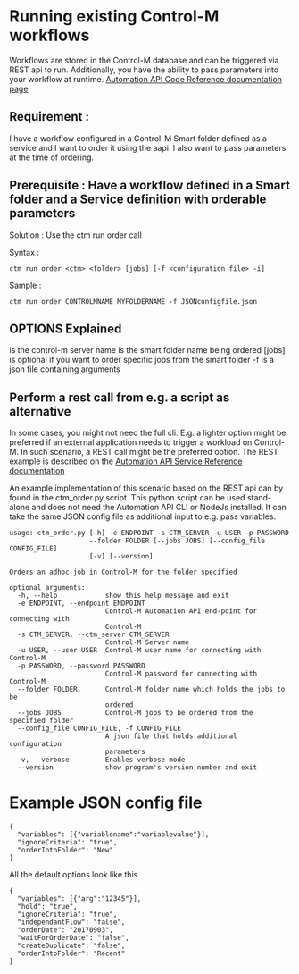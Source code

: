 # Running existing Control-M workflows
Workflows are stored in the Control-M database and can be triggered via REST api to run. Additionally, you have the ability to pass parameters into your workflow at runtime. 
[Automation API Code Reference documentation page](https://docs.bmc.com/docs/display/public/workloadautomation/Control-M+Automation+API+-+Code+Reference)

## Requirement : 
I have a workflow configured in a Control-M Smart folder defined as a service and I want to order it using the aapi. I also want to pass parameters at the time of ordering. 

## Prerequisite : Have a workflow defined in a Smart folder and a Service definition with orderable parameters
Solution : Use the ctm run order call

Syntax :

```ctm run order <ctm> <folder> [jobs] [-f <configuration file> -i]```

Sample : 

```ctm run order CONTROLMNAME MYFOLDERNAME -f JSONconfigfile.json```

## OPTIONS Explained
<ctm> is the control-m server name
<folder> is the smart folder name being ordered
[jobs] is optional if you want to order specific jobs from the smart folder
-f is a json file containing arguments

## Perform a rest call from e.g. a script as alternative 

In some cases, you might not need the full cli. E.g. a lighter option might be preferred if an external application needs to trigger a workload on Control-M. In such scenario, a REST call might be the preferred option. The REST example is described on the [Automation API Service Reference documentation](https://docs.bmc.com/docs/automation-api/9019100monthly/run-service-872868748.html#Runservice-runorder)

An example implementation of this scenario based on the REST api can by found in the ctm_order.py script. This python script can be used stand-alone and does not need the Automation API CLI or NodeJs installed. It can take the same JSON config file as additional input to e.g. pass variables. 
```
usage: ctm_order.py [-h] -e ENDPOINT -s CTM_SERVER -u USER -p PASSWORD
                    --folder FOLDER [--jobs JOBS] [--config_file CONFIG_FILE]
                    [-v] [--version]

Orders an adhoc job in Control-M for the folder specified

optional arguments:
  -h, --help            show this help message and exit
  -e ENDPOINT, --endpoint ENDPOINT
                        Control-M Automation API end-point for connecting with
                        Control-M
  -s CTM_SERVER, --ctm_server CTM_SERVER
                        Control-M Server name
  -u USER, --user USER  Control-M user name for connecting with Control-M
  -p PASSWORD, --password PASSWORD
                        Control-M password for connecting with Control-M
  --folder FOLDER       Control-M folder name which holds the jobs to be
                        ordered
  --jobs JOBS           Control-M jobs to be ordered from the specified folder
  --config_file CONFIG_FILE, -f CONFIG_FILE
                        A json file that holds additional configuration
                        parameters
  -v, --verbose         Enables verbose mode
  --version             show program's version number and exit
```
# Example JSON config file

```
{
  "variables": [{"variablename":"variablevalue"}],
  "ignoreCriteria": "true",
  "orderIntoFolder": "New"
}
```

All the default options look like this 

```
{
  "variables": [{"arg":"12345"}],
  "hold": "true",
  "ignoreCriteria": "true",
  "independantFlow": "false",
  "orderDate": "20170903",
  "waitForOrderDate": "false",
  "createDuplicate": "false",
  "orderIntoFolder": "Recent"
}
```



